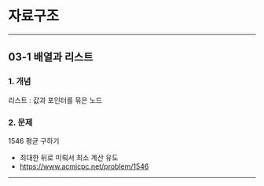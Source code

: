 # 자료구조
<hr/>

## 03-1 배열과 리스트

### 1. 개념
리스트 : 값과 포인터를 묶은 노드

### 2. 문제

1546 평균 구하기
- 최대한 뒤로 미뤄서 최소 계산 유도
- https://www.acmicpc.net/problem/1546

<hr/>